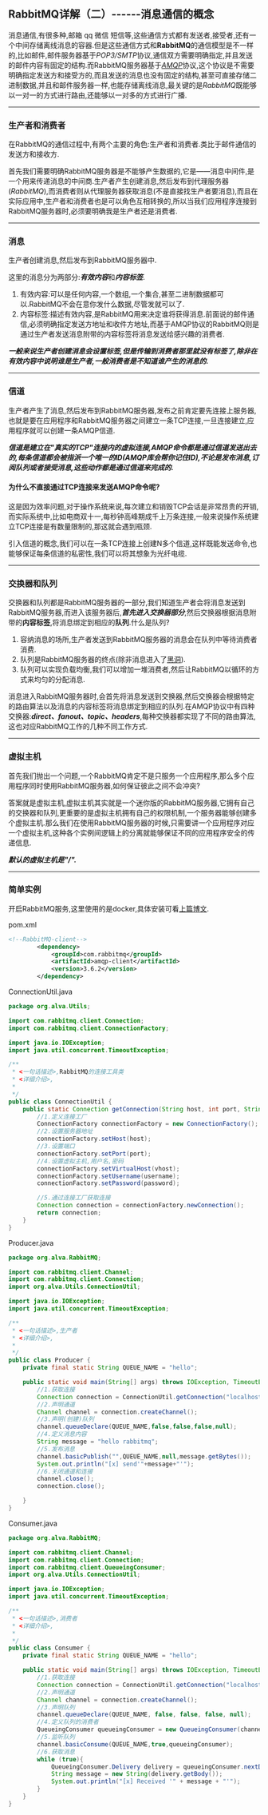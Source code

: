 ## RabbitMQ详解（二）------消息通信的概念 ##

消息通信,有很多种,邮箱 qq 微信 短信等,这些通信方式都有发送者,接受者,还有一个中间存储离线消息的容器.但是这些通信方式和**RabbitMQ**的通信模型是不一样的,比如邮件,邮件服务器基于*POP3/SMTP*协议,通信双方需要明确指定,并且发送的邮件内容有固定的结构.而RabbitMQ服务器基于[*AMQP*](https://baike.baidu.com/item/AMQP/8354716?fr=aladdin)协议,这个协议是不需要明确指定发送方和接受方的,而且发送的消息也没有固定的结构,甚至可直接存储二进制数据,并且和邮件服务器一样,也能存储离线消息,最关键的是*RabbitMQ*既能够以一对一的方式进行路由,还能够以一对多的方式进行广播.

----

### 生产者和消费者 ###

在RabbitMQ的通信过程中,有两个主要的角色:生产者和消费者.类比于邮件通信的发送方和接收方.

首先我们需要明确RabbitMQ服务器是不能够产生数据的,它是——消息中间件,是一个用来传递消息的中间商.生产者产生创建消息,然后发布到代理服务器(*RabbitMQ*),而消费者则从代理服务器获取消息(不是直接找生产者要消息),而且在实际应用中,生产者和消费者也是可以角色互相转换的,所以当我们应用程序连接到RabbitMQ服务器时,必须要明确我是生产者还是消费者.

----

### 消息 ###

生产者创建消息,然后发布到RabbitMQ服务器中.

这里的消息分为两部分:***有效内容***和***内容标签***.

1. 有效内容:可以是任何内容,一个数组,一个集合,甚至二进制数据都可以.RabbitMQ不会在意你发什么数据,尽管发就可以了.
2. 内容标签:描述有效内容,是RabbitMQ用来决定谁将获得消息.前面说的邮件通信,必须明确指定发送方地址和收件方地址,而基于AMQP协议的RabbitMQ则是通过生产者发送消息附带的内容标签将消息发送给感兴趣的消费者.

***一般来说生产者创建消息会设置标签,但是传输到消费者那里就没有标签了,除非在有效内容中说明谁是生产者,一般消费者是不知道谁产生的消息的.***

----

### 信道 ###

生产者产生了消息,然后发布到RabbitMQ服务器,发布之前肯定要先连接上服务器,也就是要在应用程序和RabbitMQ服务器之间建立一条TCP连接,一旦连接建立,应用程序就可以创建一条AMQP信道.

***信道是建立在"真实的TCP"连接内的虚拟连接,AMQP命令都是通过信道发送出去的,每条信道都会被指派一个唯一的ID(AMQP库会帮你记住ID),不论是发布消息,订阅队列或者接受消息,这些动作都是通过信道来完成的.***

#### 为什么不直接通过TCP连接来发送AMQP命令呢? ####

这是因为效率问题,对于操作系统来说,每次建立和销毁TCP会话是非常昂贵的开销,而实际系统中,比如电商双十一,每秒钟高峰期成千上万条连接,一般来说操作系统建立TCP连接是有数量限制的,那这就会遇到瓶颈.

引入信道的概念,我们可以在一条TCP连接上创建N多个信道,这样既能发送命令,也能够保证每条信道的私密性,我们可以将其想象为光纤电缆.

----

### 交换器和队列 ###

交换器和队列都是RabbitMQ服务器的一部分,我们知道生产者会将消息发送到RabbitMQ服务器,而进入该服务器后,***首先进入交换器部分***,然后交换器根据消息附带的**内容标签**,将消息绑定到相应的**队列**.什么是队列?

1. 容纳消息的场所,生产者发送到RabbitMQ服务器的消息会在队列中等待消费者消费.
2. 队列是RabbitMQ服务器的终点(除非消息进入了[黑洞](#)).
3. 队列可以实现负载均衡,我们可以增加一堆消费者,然后让RabbitMQ以循环的方式来均匀的分配消息.

消息进入RabbitMQ服务器时,会首先将消息发送到交换器,然后交换器会根据特定的路由算法以及消息的内容标签将消息绑定到相应的队列.在AMQP协议中有四种交换器:***direct、fanout、topic、headers***,每种交换器都实现了不同的路由算法,这也对应RabbitMQ工作的几种不同工作方式.

----

### 虚拟主机 ###

首先我们抛出一个问题,一个RabbitMQ肯定不是只服务一个应用程序,那么多个应用程序同时使用RabbitMQ服务器,如何保证彼此之间不会冲突?

答案就是虚拟主机,虚拟主机其实就是一个迷你版的RabbitMQ服务器,它拥有自己的交换器和队列,更重要的是虚拟主机拥有自己的权限机制,一个服务器能够创建多个虚拟主机.那么我们在使用RabbitMQ服务器的时候,只需要讲一个应用程序对应一个虚拟主机,这种各个实例间逻辑上的分离就能够保证不同的应用程序安全的传递信息.

***默认的虚拟主机是"/".***

----

### 简单实例 ###

开启RabbitMQ服务,这里使用的是docker,具体安装可看[上篇博文](https://www.cnblogs.com/Alva-mu/p/9487459.html).

pom.xml

```xml
<!--RabbitMQ-client-->
        <dependency>
            <groupId>com.rabbitmq</groupId>
            <artifactId>amqp-client</artifactId>
            <version>3.6.2</version>
        </dependency>
```

ConnectionUtil.java	

```java
package org.alva.Utils;

import com.rabbitmq.client.Connection;
import com.rabbitmq.client.ConnectionFactory;

import java.io.IOException;
import java.util.concurrent.TimeoutException;

/**
 * <一句话描述>,RabbitMQ的连接工具类
 * <详细介绍>,
 *
 */
public class ConnectionUtil {
    public static Connection getConnection(String host, int port, String vhost, String username, String password) throws IOException, TimeoutException {
        //1.定义连接工厂
        ConnectionFactory connectionFactory = new ConnectionFactory();
        //2.设置服务器地址
        connectionFactory.setHost(host);
        //3.设置端口
        connectionFactory.setPort(port);
        //4.设置虚拟主机,用户名,密码
        connectionFactory.setVirtualHost(vhost);
        connectionFactory.setUsername(username);
        connectionFactory.setPassword(password);

        //5.通过连接工厂获取连接
        Connection connection = connectionFactory.newConnection();
        return connection;
    }
}
```

Producer.java

```java
package org.alva.RabbitMQ;

import com.rabbitmq.client.Channel;
import com.rabbitmq.client.Connection;
import org.alva.Utils.ConnectionUtil;

import java.io.IOException;
import java.util.concurrent.TimeoutException;

/**
 * <一句话描述>,生产者
 * <详细介绍>,
 *
 */
public class Producer {
    private final static String QUEUE_NAME = "hello";

    public static void main(String[] args) throws IOException, TimeoutException {
        //1.获取连接
        Connection connection = ConnectionUtil.getConnection("localhost", 5672, "/", "guest", "guest");
        //2.声明通道
        Channel channel = connection.createChannel();
        //3.声明(创建)队列
        channel.queueDeclare(QUEUE_NAME,false,false,false,null);
        //4.定义消息内容
        String message = "hello rabbitmq";
        //5.发布消息
        channel.basicPublish("",QUEUE_NAME,null,message.getBytes());
        System.out.println("[x] send'"+message+"'");
        //6.关闭通道和连接
        channel.close();
        connection.close();

    }
}

```

Consumer.java

```java
package org.alva.RabbitMQ;

import com.rabbitmq.client.Channel;
import com.rabbitmq.client.Connection;
import com.rabbitmq.client.QueueingConsumer;
import org.alva.Utils.ConnectionUtil;

import java.io.IOException;
import java.util.concurrent.TimeoutException;

/**
 * <一句话描述>,消费者
 * <详细介绍>,
 *
 */
public class Consumer {
    private final static String QUEUE_NAME = "hello";

    public static void main(String[] args) throws IOException, TimeoutException, InterruptedException {
        //1.获取连接
        Connection connection = ConnectionUtil.getConnection("localhost", 5672, "/", "guest", "guest");
        //2.声明通道
        Channel channel = connection.createChannel();
        //3.声明队列
        channel.queueDeclare(QUEUE_NAME, false, false, false, null);
        //4.定义队列的消费者
        QueueingConsumer queueingConsumer = new QueueingConsumer(channel);
        //5.监听队列
        channel.basicConsume(QUEUE_NAME,true,queueingConsumer);
        //6.获取消息
        while (true){
            QueueingConsumer.Delivery delivery = queueingConsumer.nextDelivery();
            String message = new String(delivery.getBody());
            System.out.println("[x] Received '" + message + "'");
        }
    }
}

```

